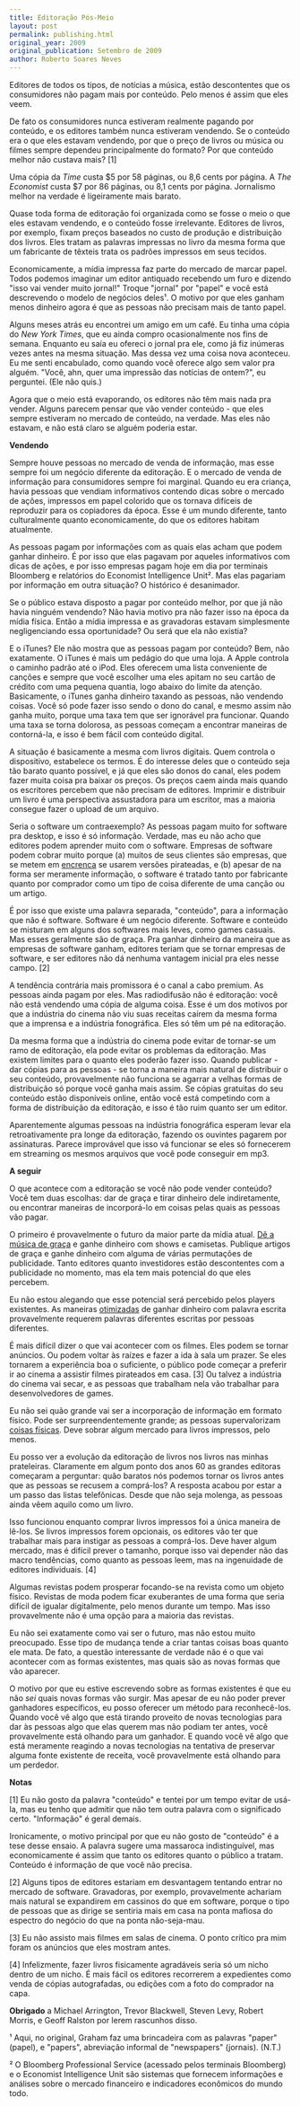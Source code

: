 ```yaml
---
title: Editoração Pós-Meio
layout: post
permalink: publishing.html
original_year: 2009
original_publication: Setembro de 2009
author: Roberto Soares Neves
---
```


Editores de todos os tipos, de notícias a música, estão descontentes que os consumidores não pagam mais por conteúdo. Pelo menos é assim que eles veem.

De fato os consumidores nunca estiveram realmente pagando por conteúdo, e os editores também nunca estiveram vendendo. Se o conteúdo era o que eles estavam vendendo, por que o preço de livros ou música ou filmes sempre dependeu principalmente do formato? Por que conteúdo melhor não custava mais? [1]

Uma cópia da *Time* custa $5 por 58 páginas, ou 8,6 cents por página. A *The Economist* custa $7 por 86 páginas, ou 8,1 cents por página. Jornalismo melhor na verdade é ligeiramente mais barato.

Quase toda forma de editoração foi organizada como se fosse o meio o que eles estavam vendendo, e o conteúdo fosse irrelevante. Editores de livros, por exemplo, fixam preços baseados no custo de produção e distribuição dos livros. Eles tratam as palavras impressas no livro da mesma forma que um fabricante de têxteis trata os padrões impressos em seus tecidos.

Economicamente, a mídia impressa faz parte do mercado de marcar papel. Todos podemos imaginar um editor antiquado recebendo um furo e dizendo "isso vai vender muito jornal!" Troque "jornal" por "papel" e você está  descrevendo o modelo de negócios deles¹. O motivo por que eles ganham menos dinheiro agora é que as pessoas não precisam mais de tanto papel.

Alguns meses atrás eu encontrei um amigo em um café. Eu tinha uma cópia do *New York Times*, que eu ainda compro ocasionalmente nos fins de semana. Enquanto eu saía eu ofereci o jornal pra ele, como já fiz inúmeras vezes antes na mesma situação. Mas dessa vez uma coisa nova aconteceu. Eu me senti encabulado, como quando você oferece algo sem valor pra alguém. "Você, ahn, quer uma impressão das notícias de ontem?", eu perguntei. (Ele não quis.)

Agora que o meio está evaporando, os editores não têm mais nada pra vender. Alguns parecem pensar que vão vender conteúdo - que eles sempre estiveram no mercado de conteúdo, na verdade. Mas eles não estavam, e não está claro se alguém poderia estar.

**Vendendo**

Sempre houve pessoas no mercado de venda de informação, mas esse sempre foi um negócio diferente da editoração. E o mercado de venda de informação para consumidores sempre foi marginal. Quando eu era criança, havia pessoas que vendiam informativos contendo dicas sobre o mercado de ações, impressos em papel colorido que os tornava difíceis de reproduzir para os copiadores da época. Esse é um mundo diferente, tanto culturalmente quanto economicamente, do que os editores habitam atualmente.

As pessoas pagam por informações com as quais elas acham que podem ganhar dinheiro. É por isso que elas pagavam por aqueles informativos com dicas de ações, e por isso empresas pagam hoje em dia por terminais Bloomberg e relatórios do Economist Intelligence Unit². Mas elas pagariam por informação em outra situação? O histórico é desanimador.

Se o público estava disposto a pagar por conteúdo melhor, por que já não havia ninguém vendendo? Não havia motivo pra não fazer isso na época da mídia física. Então a mídia impressa e as gravadoras estavam simplesmente negligenciando essa oportunidade? Ou será que ela não existia?

E o iTunes? Ele não mostra que as pessoas pagam por conteúdo? Bem, não exatamente. O iTunes é mais um pedágio do que uma loja. A Apple controla o caminho padrão até o iPod. Eles oferecem uma lista conveniente de canções e sempre que você escolher uma eles apitam no seu cartão de crédito com uma pequena quantia, logo abaixo do limite da atenção. Basicamente, o iTunes ganha dinheiro taxando as pessoas, não vendendo coisas. Você só pode fazer isso sendo o dono do canal, e mesmo assim não ganha muito, porque uma taxa tem que ser ignorável pra funcionar. Quando uma taxa se torna dolorosa, as pessoas começam a encontrar maneiras de contorná-la, e isso é bem fácil com conteúdo digital.

A situação é basicamente a mesma com livros digitais. Quem controla o dispositivo, estabelece os termos. É do interesse deles que o conteúdo seja tão barato quanto possível, e já que eles são donos do canal, eles podem fazer muita coisa pra baixar os preços. Os preços caem ainda mais quando os escritores percebem que não precisam de editores. Imprimir e distribuir um livro é uma perspectiva assustadora para um escritor, mas a maioria consegue fazer o upload de um arquivo.

Seria o software um contraexemplo? As pessoas pagam muito for software pra desktop, e isso é só informação. Verdade, mas eu não acho que editores podem aprender muito com o software. Empresas de software podem cobrar muito porque (a) muitos de seus clientes são empresas, que se metem em [encrenca](http://www.bsa.org/country/News%20and%20Events/News%20Archives/en/2009/en-08312009-mueller.aspx?sc_lang=en) se usarem versões pirateadas, e (b) apesar de na forma ser meramente informação, o software é tratado tanto por fabricante quanto por comprador como um tipo de coisa diferente de uma canção ou um artigo.

É por isso que existe uma palavra separada, "conteúdo", para a informação que não é software. Software é um negócio diferente. Software e conteúdo se misturam em alguns dos softwares mais leves, como games casuais. Mas esses geralmente são de graça. Pra ganhar dinheiro da maneira que as empresas de software ganham, editores teriam que se tornar empresas de software, e ser editores não dá nenhuma vantagem inicial pra eles nesse campo. [2]

A tendência contrária mais promissora é o canal a cabo premium. As pessoas ainda pagam por eles. Mas radiodifusão não é editoração: você não está vendendo uma cópia de alguma coisa. Esse é um dos motivos por que a indústria do cinema não viu suas receitas caírem da mesma forma que a imprensa e a indústria fonográfica. Eles só têm um pé na editoração.

Da mesma forma que a indústria do cinema pode evitar de tornar-se um ramo de editoração, ela pode evitar os problemas da editoração. Mas existem limites para o quanto eles poderão fazer isso. Quando publicar - dar cópias para as pessoas - se torna a maneira mais natural de distribuir o seu conteúdo, provavelmente não funciona se agarrar a velhas formas de distribuição só porque você ganha mais assim. Se cópias gratuitas do seu conteúdo estão disponíveis online, então você está competindo com a forma de distribuição da editoração, e isso é tão ruim quanto ser um editor.

Aparentemente algumas pessoas na indústria fonográfica esperam levar ela retroativamente pra longe da editoração, fazendo os ouvintes pagarem por assinaturas. Parece improvável que isso vá funcionar se eles só fornecerem em streaming os mesmos arquivos que você pode conseguir em mp3.

**A seguir**

O que acontece com a editoração se você não pode vender conteúdo? Você tem duas escolhas: dar de graça e tirar dinheiro dele indiretamente, ou encontrar maneiras de incorporá-lo em coisas pelas quais as pessoas vão pagar.

O primeiro é provavelmente o futuro da maior parte da mídia atual. [Dê a música de graça](http://thesixtyone.com/) e ganhe dinheiro com shows e camisetas. Publique artigos de graça e ganhe dinheiro com alguma de várias permutações de publicidade. Tanto editores quanto investidores estão descontentes com a publicidade no momento, mas ela tem mais potencial do que eles percebem.

Eu não estou alegando que esse potencial será percebido pelos players existentes. As maneiras [otimizadas](http://ycombinator.com/rfs1.html) de ganhar dinheiro com palavra escrita provavelmente requerem palavras diferentes escritas por pessoas diferentes.

É mais difícil dizer o que vai acontecer com os filmes. Eles podem se tornar anúncios. Ou podem voltar às raízes e fazer a ida à sala um prazer. Se eles tornarem a experiência boa o suficiente, o público pode começar a preferir ir ao cinema a assistir filmes pirateados em casa. [3] Ou talvez a indústria do cinema vai secar, e as pessoas que trabalham nela vão trabalhar para desenvolvedores de games.

Eu não sei quão grande vai ser a incorporação de informação em formato físico. Pode ser surpreendentemente grande; as pessoas supervalorizam [coisas físicas](http://www.paulgraham.com/stuff.html). Deve sobrar algum mercado para livros impressos, pelo menos.

Eu posso ver a evolução da editoração de livros nos livros nas minhas prateleiras. Claramente em algum ponto dos anos 60 as grandes editoras começaram a perguntar: quão baratos nós podemos tornar os livros antes que as pessoas se recusem a comprá-los? A resposta acabou por estar a um passo das listas telefônicas. Desde que não seja molenga, as pessoas ainda vêem aquilo como um livro.

Isso funcionou enquanto comprar livros impressos foi a única maneira de lê-los. Se livros impressos forem opcionais, os editores vão ter que trabalhar mais para instigar as pessoas a comprá-los. Deve haver algum mercado, mas é difícil prever o tamanho, porque isso vai depender não das macro tendências, como quanto as pessoas leem, mas na ingenuidade de editores individuais. [4]

Algumas revistas podem prosperar focando-se na revista como um objeto físico. Revistas de moda podem ficar exuberantes de uma forma que seria difícil de igualar digitalmente, pelo menos durante um tempo. Mas isso provavelmente não é uma opção para a maioria das revistas.

Eu não sei exatamente como vai ser o futuro, mas não estou muito preocupado. Esse tipo de mudança tende a criar tantas coisas boas quanto ele mata. De fato, a questão interessante de verdade não é o que vai acontecer com as formas existentes, mas quais são as novas formas que vão aparecer.

O motivo por que eu estive escrevendo sobre as formas existentes é que eu não *sei* quais novas formas vão surgir. Mas apesar de eu não poder prever ganhadores específicos, eu posso oferecer um método para reconhecê-los. Quando você vê algo que está tirando proveito de novas tecnologias para dar às pessoas algo que elas querem mas não podiam ter antes, você provavelmente está olhando para um ganhador. E quando você vê algo que está meramente reagindo a novas tecnologias na tentativa de preservar alguma fonte existente de receita, você provavelmente está olhando para um perdedor.





**Notas**

[1] Eu não gosto da palavra "conteúdo" e tentei por um tempo evitar de usá-la, mas eu tenho que admitir que não tem outra palavra com o significado certo. "Informação" é geral demais.

Ironicamente, o motivo principal por que eu não gosto de "conteúdo" é a tese desse ensaio. A palavra sugere uma massaroca indistinguível, mas economicamente é assim que tanto os editores quanto o público a tratam. Conteúdo é informação de que você não precisa.

[2] Alguns tipos de editores estariam em desvantagem tentando entrar no mercado de software. Gravadoras, por exemplo, provavelmente achariam mais natural se expandirem em cassinos do que em software, porque o tipo de pessoas que as dirige se sentiria mais em casa na ponta mafiosa do espectro do negócio do que na ponta não-seja-mau.

[3] Eu não assisto mais filmes em salas de cinema. O ponto crítico pra mim foram os anúncios que eles mostram antes.

[4] Infelizmente, fazer livros fisicamente agradáveis seria só um nicho dentro de um nicho. É mais fácil os editores recorrerem a expedientes como venda de cópias autografadas, ou edições com a foto do comprador na capa.

**Obrigado** a Michael Arrington, Trevor Blackwell, Steven Levy, Robert Morris, e Geoff Ralston por lerem rascunhos disso.

¹ Aqui, no original, Graham faz uma brincadeira com as palavras "paper" (papel), e "papers", abreviação informal de "newspapers" (jornais). (N.T.)

² O Bloomberg Professional Service (acessado pelos terminais Bloomberg) e o Economist Intelligence Unit são sistemas que fornecem informações e análises sobre o mercado financeiro e indicadores econômicos do mundo todo.
